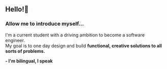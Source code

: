 ## Hello!👋
### Allow me to introduce myself...
<p>I'm a current student with a driving ambition to become a software engineer.<br> 
  My goal is to one day design and build <b>functional, creative solutions<b> to all sorts of problems. </p>
- I'm bilingual, I speak

